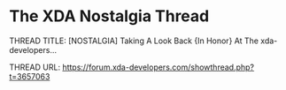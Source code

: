 # The XDA Nostalgia Thread

THREAD TITLE: [NOSTALGIA] Taking A Look Back {In Honor} At The xda-developers...

THREAD URL: https://forum.xda-developers.com/showthread.php?t=3657063
